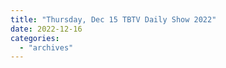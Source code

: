 ```yaml
---
title: "Thursday, Dec 15 TBTV Daily Show 2022"
date: 2022-12-16
categories: 
  - "archives"
---
```



